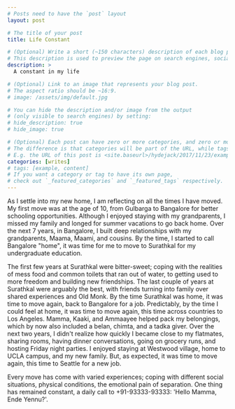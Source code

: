 ```yaml
---
# Posts need to have the `post` layout
layout: post

# The title of your post
title: Life Constant

# (Optional) Write a short (~150 characters) description of each blog post.
# This description is used to preview the page on search engines, social media, etc.
description: >
  A constant in my life

# (Optional) Link to an image that represents your blog post.
# The aspect ratio should be ~16:9.
# image: /assets/img/default.jpg

# You can hide the description and/or image from the output
# (only visible to search engines) by setting:
# hide_description: true
# hide_image: true

# (Optional) Each post can have zero or more categories, and zero or more tags.
# The difference is that categories will be part of the URL, while tags will not.
# E.g. the URL of this post is <site.baseurl>/hydejack/2017/11/23/example-content/
categories: [writes]
# tags: [example, content]
# If you want a category or tag to have its own page,
# check out `_featured_categories` and `_featured_tags` respectively.
---
```


As I settle into my new home, I am reflecting on all the times I have moved. My first move was at the age of 10, from Gulbarga to Bangalore for better schooling opportunities. Although I enjoyed staying with my grandparents, I missed my family and longed for summer vacations to go back home. Over the next 7 years, in Bangalore, I built deep relationships with my grandparents, Maama, Maami, and cousins. By the time, I started to call Bangalore "home", it was time for me to move to Surathkal for my undergraduate education.

The first few years at Surathkal were bitter-sweet; coping with the realities of mess food and common toilets that ran out of water, to getting used to more freedom and building new friendships. The last couple of years at Surathkal were arguably the best, with friends turning into family over shared experiences and Old Monk. By the time Surathkal was home, it was time to move again, back to Bangalore for a job. Predictably, by the time I could feel at home, it was time to move again, this time across countries to Los Angeles. Mamma, Kaaki, and Ammaayee helped pack my belongings, which by now also included a belan, chimta, and a tadka giver. Over the next two years, I didn't realize how quickly I became close to my flatmates, sharing rooms, having dinner conversations, going on grocery runs, and hosting Friday night parties. I enjoyed staying at Westwood village, home to UCLA campus, and my new family. But, as expected, it was time to move again, this time to Seattle for a new job.

Every move has come with varied experiences; coping with different social situations, physical conditions, the emotional pain of separation. One thing has remained constant, a daily call to +91-93333-93333: 'Hello Mamma, Ende Yennu?'.
